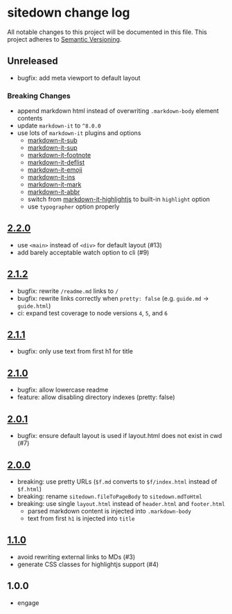 # sitedown change log

All notable changes to this project will be documented in this file.
This project adheres to [Semantic Versioning](http://semver.org/).

## Unreleased
- bugfix: add meta viewport to default layout

### Breaking Changes
- append markdown html instead of overwriting `.markdown-body` element contents
- update `markdown-it` to `^8.0.0`
- use lots of `markdown-it` plugins and options
  - [markdown-it-sub](https://github.com/markdown-it/markdown-it-sub)
  - [markdown-it-sup](https://github.com/markdown-it/markdown-it-sup)
  - [markdown-it-footnote](https://github.com/markdown-it/markdown-it-footnote)
  - [markdown-it-deflist](https://github.com/markdown-it/markdown-it-deflist)
  - [markdown-it-emoji](https://github.com/markdown-it/markdown-it-emoji)
  - [markdown-it-ins](https://github.com/markdown-it/markdown-it-ins)
  - [markdown-it-mark](https://github.com/markdown-it/markdown-it-mark)
  - [markdown-it-abbr](https://github.com/markdown-it/markdown-it-abbr)
  - switch from [markdown-it-highlightjs](https://github.com/valeriangalliat/markdown-it-highlightjs) to built-in `highlight` option
  - use `typographer` option properly

## [2.2.0]
- use `<main>` instead of `<div>` for default layout (#13)
- add barely acceptable watch option to cli (#9)

## [2.1.2]
- bugfix: rewrite `/readme.md` links to `/`
- bugfix: rewrite links correctly when `pretty: false` (e.g. `guide.md` -> `guide.html`)
- ci: expand test coverage to node versions `4`, `5`, and `6`

## [2.1.1]
- bugfix: only use text from first h1 for title

## [2.1.0]
- bugfix: allow lowercase readme
- feature: allow disabling directory indexes (pretty: false)

## [2.0.1]
- bugfix: ensure default layout is used if layout.html does not exist in cwd (#7)

## [2.0.0]
- breaking: use pretty URLs (`$f.md` converts to `$f/index.html` instead of `$f.html`)
- breaking: rename `sitedown.fileToPageBody` to `sitedown.mdToHtml`
- breaking: use single `layout.html` instead of `header.html` and `footer.html`
  - parsed markdown content is injected into `.markdown-body`
  - text from first `h1` is injected into `title`

## [1.1.0]
- avoid rewriting external links to MDs (#3)
- generate CSS classes for highlightjs support (#4)

## 1.0.0
- engage

[2.2.0]: https://github.com/ungoldman/sitedown/compare/v2.1.2...v2.2.0
[2.1.2]: https://github.com/ungoldman/sitedown/compare/v2.1.1...v2.1.2
[2.1.1]: https://github.com/ungoldman/sitedown/compare/v2.1.0...v2.1.1
[2.1.0]: https://github.com/ungoldman/sitedown/compare/v2.0.1...v2.1.0
[2.0.1]: https://github.com/ungoldman/sitedown/compare/v2.0.0...v2.0.1
[2.0.0]: https://github.com/ungoldman/sitedown/compare/v1.1.0...v2.0.0
[1.1.0]: https://github.com/ungoldman/sitedown/compare/v1.0.0...v1.1.1
